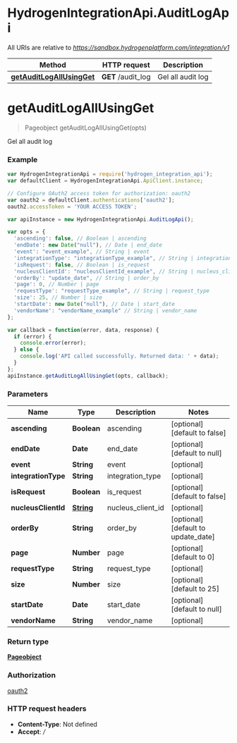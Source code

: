 # HydrogenIntegrationApi.AuditLogApi

All URIs are relative to *https://sandbox.hydrogenplatform.com/integration/v1*

Method | HTTP request | Description
------------- | ------------- | -------------
[**getAuditLogAllUsingGet**](AuditLogApi.md#getAuditLogAllUsingGet) | **GET** /audit_log | Gel all audit log


<a name="getAuditLogAllUsingGet"></a>
# **getAuditLogAllUsingGet**
> Pageobject getAuditLogAllUsingGet(opts)

Gel all audit log

### Example
```javascript
var HydrogenIntegrationApi = require('hydrogen_integration_api');
var defaultClient = HydrogenIntegrationApi.ApiClient.instance;

// Configure OAuth2 access token for authorization: oauth2
var oauth2 = defaultClient.authentications['oauth2'];
oauth2.accessToken = 'YOUR ACCESS TOKEN';

var apiInstance = new HydrogenIntegrationApi.AuditLogApi();

var opts = { 
  'ascending': false, // Boolean | ascending
  'endDate': new Date("null"), // Date | end_date
  'event': "event_example", // String | event
  'integrationType': "integrationType_example", // String | integration_type
  'isRequest': false, // Boolean | is_request
  'nucleusClientId': "nucleusClientId_example", // String | nucleus_client_id
  'orderBy': "update_date", // String | order_by
  'page': 0, // Number | page
  'requestType': "requestType_example", // String | request_type
  'size': 25, // Number | size
  'startDate': new Date("null"), // Date | start_date
  'vendorName': "vendorName_example" // String | vendor_name
};

var callback = function(error, data, response) {
  if (error) {
    console.error(error);
  } else {
    console.log('API called successfully. Returned data: ' + data);
  }
};
apiInstance.getAuditLogAllUsingGet(opts, callback);
```

### Parameters

Name | Type | Description  | Notes
------------- | ------------- | ------------- | -------------
 **ascending** | **Boolean**| ascending | [optional] [default to false]
 **endDate** | **Date**| end_date | [optional] [default to null]
 **event** | **String**| event | [optional] 
 **integrationType** | **String**| integration_type | [optional] 
 **isRequest** | **Boolean**| is_request | [optional] [default to false]
 **nucleusClientId** | [**String**](.md)| nucleus_client_id | [optional] 
 **orderBy** | **String**| order_by | [optional] [default to update_date]
 **page** | **Number**| page | [optional] [default to 0]
 **requestType** | **String**| request_type | [optional] 
 **size** | **Number**| size | [optional] [default to 25]
 **startDate** | **Date**| start_date | [optional] [default to null]
 **vendorName** | **String**| vendor_name | [optional] 

### Return type

[**Pageobject**](Pageobject.md)

### Authorization

[oauth2](../README.md#oauth2)

### HTTP request headers

 - **Content-Type**: Not defined
 - **Accept**: */*


